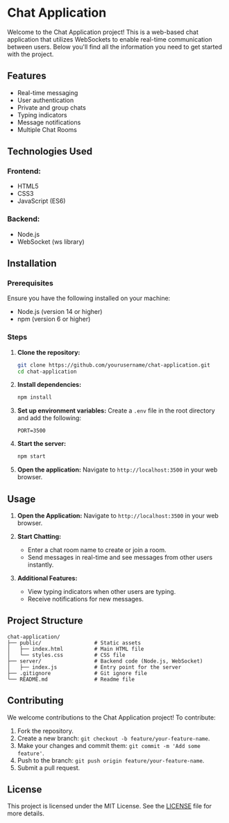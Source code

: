 # Chat Application

Welcome to the Chat Application project! This is a web-based chat application that utilizes WebSockets to enable real-time communication between users. Below you'll find all the information you need to get started with the project.


## Features
- Real-time messaging
- User authentication
- Private and group chats
- Typing indicators
- Message notifications
- Multiple Chat Rooms

## Technologies Used

### Frontend:
- HTML5
- CSS3
- JavaScript (ES6)

### Backend:
- Node.js
- WebSocket (ws library)

## Installation

### Prerequisites
Ensure you have the following installed on your machine:
- Node.js (version 14 or higher)
- npm (version 6 or higher)

### Steps

1. **Clone the repository:**
   ```bash
   git clone https://github.com/yourusername/chat-application.git
   cd chat-application
   ```

2. **Install dependencies:**
   ```bash
   npm install
   ```

3. **Set up environment variables:**
   Create a `.env` file in the root directory and add the following:
   ```env
   PORT=3500
   ```

4. **Start the server:**
   ```bash
   npm start
   ```

5. **Open the application:**
   Navigate to `http://localhost:3500` in your web browser.

## Usage

1. **Open the Application:**
   Navigate to `http://localhost:3500` in your web browser.

2. **Start Chatting:**
   - Enter a chat room name to create or join a room.
   - Send messages in real-time and see messages from other users instantly.

3. **Additional Features:**
   - View typing indicators when other users are typing.
   - Receive notifications for new messages.

## Project Structure

```
chat-application/
├── public/                 # Static assets
│   ├── index.html          # Main HTML file
│   └── styles.css          # CSS file
├── server/                 # Backend code (Node.js, WebSocket)
│   ├── index.js            # Entry point for the server
├── .gitignore              # Git ignore file
└── README.md               # Readme file
```

## Contributing

We welcome contributions to the Chat Application project! To contribute:

1. Fork the repository.
2. Create a new branch: `git checkout -b feature/your-feature-name`.
3. Make your changes and commit them: `git commit -m 'Add some feature'`.
4. Push to the branch: `git push origin feature/your-feature-name`.
5. Submit a pull request.

## License

This project is licensed under the MIT License. See the [LICENSE](LICENSE) file for more details.
